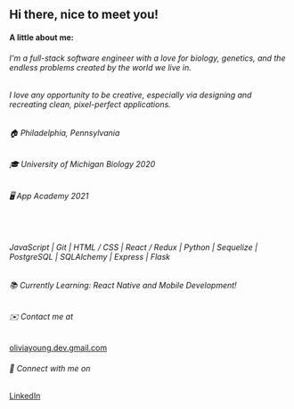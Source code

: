 <h2>Hi there, nice to meet you!</h2>
<h4>A little about me:</h4>
<h6>I'm a full-stack software engineer with a love for biology, genetics, and the endless problems created by the world we live in.</h6>
<h6>I love any opportunity to be creative, especially via designing and recreating clean, pixel-perfect applications.</h6>
<h6>🏠 Philadelphia, Pennsylvania</h6>
<h6>🎓 University of Michigan Biology 2020</h6>
<h6>🖥 App Academy 2021</h6>
<h6></h6>
<br>
<h6> JavaScript | Git | HTML / CSS | React / Redux | Python | Sequelize | PostgreSQL  | SQLAlchemy | Express | Flask  </h6>
<h6>📚 Currently Learning: React Native and Mobile Development!</h6>
<h6>✉️ Contact me at</h6><a href="oliviayoung.dev@gmail.com">oliviayoung.dev.gmail.com</a>
<h6>👥 Connect with me on</h6><a href="https://www.linkedin.com/in/olivianicoleyoung/">LinkedIn</a>
